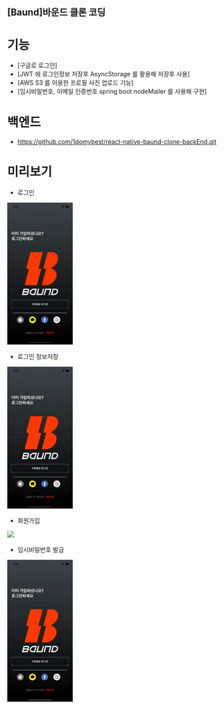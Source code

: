 ## [Baund]바운드 클론 코딩

# 기능

- [구글로 로그인]
- [JWT 에 로그인정보 저장후 AsyncStorage 를 활용해 저장후 사용]
- [AWS S3 를 이용한 프로필 사진 업로드 기능]
- [임시비밀번호, 이메일 인증번호 spring boot nodeMailer 를 사용해 구현]

# 백엔드

- https://github.com/1domybest/react-native-baund-clone-backEnd.git

# 미리보기

- 로그인
<img width="30%" src="https://github.com/1domybest/react-native-baund-clone/blob/main/baund_gif/%EB%A1%9C%EA%B7%B8%EC%9D%B8.gif">

- 로그인 정보저장
<img width="30%" src="https://github.com/1domybest/react-native-baund-clone/blob/main/baund_gif/%EB%A1%9C%EA%B7%B8%EC%9D%B8%20%EC%A0%95%EB%B3%B4%20%EC%A0%80%EC%9E%A5.gif">

- 회원가입
<img width="30%" src="https://github.com/1domybest/react-native-baund-clone/blob/main/baund_gif/%ED%9A%8C%EC%9B%90%EA%B0%80%EC%9E%85.gif">

- 임시비밀번호 발급
<img width="30%" src="https://github.com/1domybest/react-native-baund-clone/blob/main/baund_gif/%EC%9E%84%EC%8B%9C%EB%B9%84%EB%B0%80%EB%B2%88%ED%98%B8%20%EC%A0%80%EC%9E%A5.gif">

